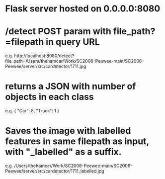<h1>Flask server hosted on 0.0.0.0:8080</h1>

<h1>/detect POST param with file_path?=filepath in query URL</h1>

e.g. http://localhost:8080/detect?file_path=/Users/thehamcar/Work/SC2006-Peewee-main/SC2006-Peewee/server/src/cardetector/1711.jpg

<h1>returns a JSON with number of objects in each class</h1>

e.g. {
    "Car": 8,
    "Truck": 1
}

<h1>Saves the image with labelled features in same filepath as input, with "_labelled" as a suffix.</h1>

e.g. /Users/thehamcar/Work/SC2006-Peewee-main/SC2006-Peewee/server/src/cardetector/1711_labelled.jpg

